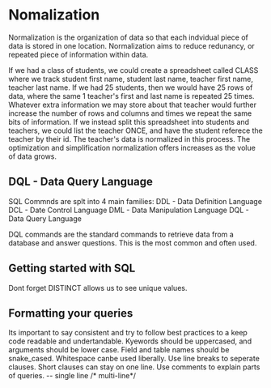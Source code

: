 # Nomalization
Normalization is the organization of data so that each indvidual piece of data is stored in one location.
Normalization aims to reduce redunancy, or repeated piece of information within data.

If we had a class of students, we could create a spreadsheet called CLASS where we track student first name, student last name, teacher first name, teacher last name.
If we had 25 students, then we would have 25 rows of data, where the same 1 teacher's first and last name is repeated 25 times. Whatever extra information we may store about that teacher would further increase the number of rows and columns and times we repeat the same bits of information.
If we instead split this spreadsheet into students and teachers, we could list the teacher ONCE, and have the student referece the teacher by their id.
The teacher's data is normalized in this process.
The optimization and simplification normalization offers increases as the volue of data grows.

## DQL - Data Query Language
SQL Commnds are splt into 4 main families:
DDL - Data Definition Language
DCL - Date Control Language
DML - Data Manipulation Language
DQL - Data Query Language

DQL commands are the standard commands to retrieve data from a database and answer questions. This is the most common and often used.

## Getting started with SQL
Dont forget DISTINCT allows us to see unique values.

## Formatting your queries
Its important to say consistent and try to follow best practices to a keep code readable and undertandable.
Kyewords should be uppercased, and arguments should be lower case.
Field and table names should be snake_cased.
Whitespace canbe used liberally.
Use line breaks to seperate clauses. Short clauses can stay on one line.
Use comments to explain parts of queries.
-- single line
/* multi-line*/